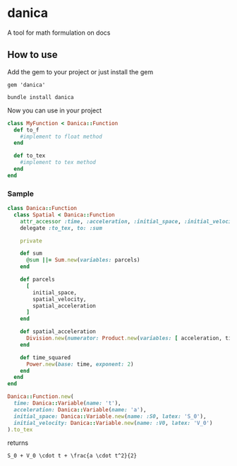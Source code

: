# danica
A tool for math formulation on docs

## How to use
Add the gem to your project or just install the gem

```
gem 'danica'
```

```console
bundle install danica
```

Now you can use in your project


```ruby
class MyFunction < Danica::Function
  def to_f
    #implement to float method
  end

  def to_tex
    #implement to tex method
  end
end
```


### Sample

```ruby
class Danica::Function
  class Spatial < Danica::Function
    attr_accessor :time, :acceleration, :initial_space, :initial_velocity
    delegate :to_tex, to: :sum

    private

    def sum
      @sum ||= Sum.new(variables: parcels)
    end

    def parcels
      [
        initial_space,
        spatial_velocity,
        spatial_acceleration
      ]
    end

    def spatial_acceleration
      Division.new(numerator: Product.new(variables: [ acceleration, time_squared ]), denominator: 2)
    end

    def time_squared
      Power.new(base: time, exponent: 2)
    end
  end
end

Danica::Function.new(
  time: Danica::Variable(name: 't'),
  acceleration: Danica::Variable(name: 'a'),
  initial_space: Danica::Variable.new(name: :S0, latex: 'S_0'),
  initial_velocity: Danica::Variable.new(name: :V0, latex: 'V_0')
).to_tex
```

returns
```string
S_0 + V_0 \cdot t + \frac{a \cdot t^2}{2}
```

